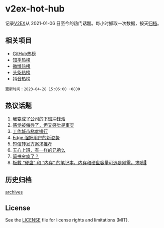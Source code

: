 # v2ex-hot-hub

 记录[V2EX](https://www.v2ex.com/)从 2021-01-06 日至今的热门话题。每小时抓取一次数据，按天[归档](archives)。
 
 ## 相关项目

- [GitHub热榜](https://github.com/snaildev/github-hot-hub)
- [知乎热榜](https://github.com/snaildev/zhihu-hot-hub)
- [微博热榜](https://github.com/snaildev/weibo-hot-hub)
- [头条热榜](https://github.com/snaildev/toutiao-hot-hub)
- [抖音热榜](https://github.com/snaildev/douyin-hot-hub)


 `更新时间：2023-04-28 15:06:00 +0800`

## 热议话题

1. [我变成了公司的下班冲锋浩](https://www.v2ex.com/t/936037)
1. [感觉被侮辱了，但又感觉是事实](https://www.v2ex.com/t/936199)
1. [工作城市梯度排行](https://www.v2ex.com/t/935985)
1. [Edge 强奸用户的新姿势](https://www.v2ex.com/t/936115)
1. [短信转发方案求推荐](https://www.v2ex.com/t/936016)
1. [无心上班，有一样的兄弟么](https://www.v2ex.com/t/936128)
1. [简书穷疯了？](https://www.v2ex.com/t/936119)
1. [板载 “硬盘” 和 “内存” 的笔记本，内存和硬盘容量可选是刚需，求喷🫵](https://www.v2ex.com/t/936056)

## 历史归档

[archives](archives)

## License

See the [LICENSE](LICENSE) file for license rights and limitations (MIT).
